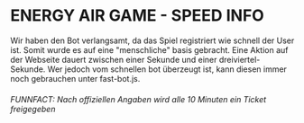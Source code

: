 # ENERGY AIR GAME - SPEED INFO

Wir haben den Bot verlangsamt, da das Spiel registriert wie schnell der User ist. Somit wurde es auf eine "menschliche" basis gebracht. Eine Aktion auf der Webseite dauert zwischen einer Sekunde und einer dreiviertel-Sekunde. Wer jedoch vom schnellen bot überzeugt ist, kann diesen immer noch gebrauchen unter fast-bot.js.

<h6>FUNNFACT: Nach offiziellen Angaben wird alle 10 Minuten ein Ticket freigegeben</h6>
